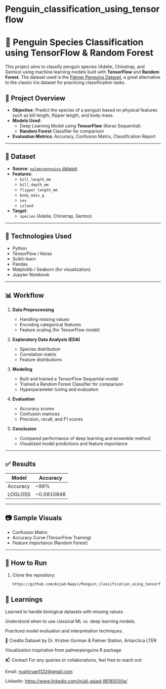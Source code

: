 # Penguin_classification_using_tensorflow
# 🐧 Penguin Species Classification using TensorFlow & Random Forest

This project aims to classify penguin species (Adelie, Chinstrap, and Gentoo) using machine learning models built with **TensorFlow** and **Random Forest**. The dataset used is the [Palmer Penguins Dataset](https://github.com/allisonhorst/palmerpenguins), a great alternative to the classic Iris dataset for practicing classification tasks.

## 📌 Project Overview

- **Objective**: Predict the species of a penguin based on physical features such as bill length, flipper length, and body mass.
- **Models Used**:
  - Deep Learning Model using **TensorFlow** (Keras Sequential)
  - **Random Forest** Classifier for comparison
- **Evaluation Metrics**: Accuracy, Confusion Matrix, Classification Report

---

## 📁 Dataset

- **Source**: [`palmerpenguins` dataset](https://github.com/allisonhorst/palmerpenguins)
- **Features**:
  - `bill_length_mm`
  - `bill_depth_mm`
  - `flipper_length_mm`
  - `body_mass_g`
  - `sex`
  - `island`
- **Target**:
  - `species` (Adelie, Chinstrap, Gentoo)

---

## 🔧 Technologies Used

- Python
- TensorFlow / Keras
- Scikit-learn
- Pandas
- Matplotlib / Seaborn (for visualization)
- Jupyter Notebook

---

## 📊 Workflow

1. **Data Preprocessing**
   - Handling missing values
   - Encoding categorical features
   - Feature scaling (for TensorFlow model)

2. **Exploratory Data Analysis (EDA)**
   - Species distribution
   - Correlation matrix
   - Feature distributions

3. **Modeling**
   - Built and trained a TensorFlow Sequential model
   - Trained a Random Forest Classifier for comparison
   - Hyperparameter tuning and evaluation

4. **Evaluation**
   - Accuracy scores
   - Confusion matrices
   - Precision, recall, and F1 scores

5. **Conclusion**
   - Compared performance of deep learning and ensemble method
   - Visualized model predictions and feature importance

---

## ✅ Results

| Model           | Accuracy |
|----------------|----------|
| Accuracy       | ~96%     |
| LOGLOSS        | ~0.0910848     |



---

## 📷 Sample Visuals

- Confusion Matrix  
- Accuracy Curve (TensorFlow Training)  
- Feature Importance (Random Forest)

---

## 📂 How to Run

1. Clone the repository:
   ```bash
   https://github.com/Asjad-Naqvi/Penguin_classification_using_tensorflow.git
   
 ##  🧠 Learnings
Learned to handle biological datasets with missing values.

Understood when to use classical ML vs. deep learning models.

Practiced model evaluation and interpretation techniques.

📌 Credits
Dataset by Dr. Kristen Gorman & Palmer Station, Antarctica LTER

Visualization inspiration from palmerpenguins R package



📬 Contact
For any queries or collaborations, feel free to reach out:

Email: nushirvan1122@gmail.com

LinkedIn: https://www.linkedin.com/in/ali-asjad-96185030a/

